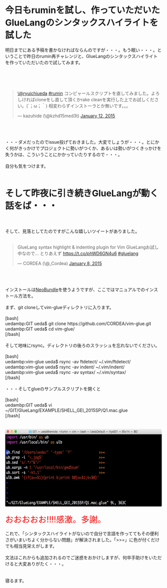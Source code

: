 # 今日もruminを試し、作っていただいたGlueLangのシンタックスハイライトを試した
明日までにある予稿を書かなければならんのですが・・・。もう眠い・・・。ということで昨日のrumin再チャレンジと、GlueLangのシンタックスハイライトを作っていただいたので試してみます。<br />
<br />
<!--more--><br />
<br />
<blockquote class="twitter-tweet" data-partner="tweetdeck"><p><a href="https://twitter.com/ryuichiueda">\@ryuichiueda</a> <a href="https://twitter.com/hashtag/rumin?src=hash">#rumin</a> コンピャールスクリプトを直してみました。よろしければcloneをし直して頂くかrake cleanを実行した上でお試しください。(´；ω；｀)&#10;相変わらずインストーラとか無いです。。。</p>&mdash; kazuhide (\@kzhd15med3t) <a href="https://twitter.com/kzhd15med3t/status/554656065938153472">January 12, 2015</a></blockquote><br />
<script async src="//platform.twitter.com/widgets.js" charset="utf-8"></script><br />
<br />
・・・ダメだったのでissue投げておきました。大変でしょうが・・・。とにかく何がきっかけでプロジェクトに勢いがつくか、あるいは勢いがつくきっかけを失うかは、こういうことにかかっていたりするので・・・。<br />
<br />
自分も気をつけます。<br />
<br />
<h1>そして昨夜に引き続きGlueLangが動く話をば・・・</h1><br />
<br />
そして、見落としてたのですがこんな嬉しいツイートがありました。<br />
<br />
<blockquote class="twitter-tweet" data-partner="tweetdeck"><p>GlueLang syntax highlight &amp; indenting plugin for Vim&#10;GlueLangお試し中なので... とりあえず&#10;<a href="https://t.co/phWD6GN4u6">https://t.co/phWD6GN4u6</a> <a href="https://twitter.com/hashtag/gluelang?src=hash">#gluelang</a></p>&mdash; CORDEA (\@_Cordea) <a href="https://twitter.com/_Cordea/status/553081150906720256">January 8, 2015</a></blockquote><br />
<script async src="//platform.twitter.com/widgets.js" charset="utf-8"></script><br />
<br />
インストールは<a href="https://github.com/Shougo/neobundle.vim" target="_blank">NeoBundle</a>を使うようですが、ここではマニュアルでのインストール方法を。<br />
<br />
まず、git cloneしてvim-glueディレクトリに入ります。<br />
<br />
[bash]<br />
uedambp:GIT ueda$ git clone https://github.com/CORDEA/vim-glue.git<br />
uedambp:GIT ueda$ cd vim-glue/<br />
[/bash]<br />
<br />
そして地味にrsync。ディレクトリの後ろのスラッシュを忘れないでください。<br />
<br />
[bash]<br />
uedambp:vim-glue ueda$ rsync -av ftdetect/ ~/.vim/ftdetect/<br />
uedambp:vim-glue ueda$ rsync -av indent/ ~/.vim/indent/<br />
uedambp:vim-glue ueda$ rsync -av syntax/ ~/.vim/syntax/<br />
[/bash]<br />
<br />
・・・そしてglueのサンプルスクリプトを開くと<br />
<br />
[bash]<br />
uedambp:GIT ueda$ vi ~/GIT/GlueLang/EXAMPLE/SHELL_GEI_2015SP/Q1.mac.glue <br />
[/bash]<br />
<br />
<br />
<a href="スクリーンショット-2015-01-13-23.15.34.png"><img src="スクリーンショット-2015-01-13-23.15.34-1024x408.png" alt="スクリーンショット 2015-01-13 23.15.34" width="625" height="249" class="aligncenter size-large wp-image-4925" /></a><br />
<br />
<span style="color:red;font-size:20pt">おおおおお!!!!感激。多謝。</span><br />
<br />
これで、「シンタックスハイライトがないので自分で言語を作っててもその便利さがいまいちよく分からない問題」が解決されました。「>>=」に色が付くだけでも相当見栄えがします。<br />
<br />
文法はこれからも追加されるのでご迷惑をおかけしますが、何卒手助けをいただけると大変ありがたく・・・。<br />
<br />
<br />
寝るます。
